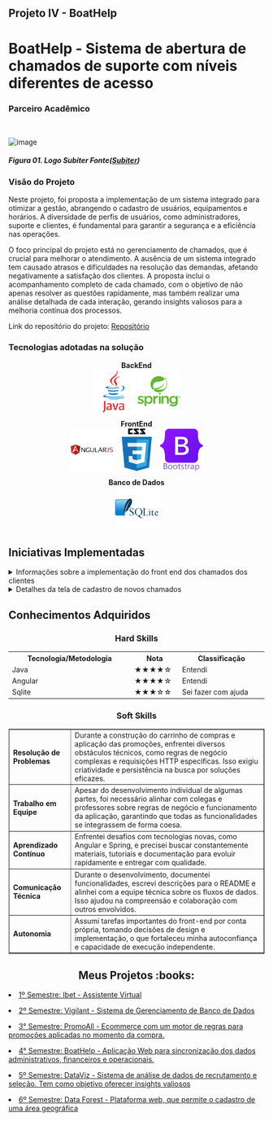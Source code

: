 ## Projeto IV - BoatHelp

# BoatHelp - Sistema de abertura de chamados de suporte com níveis diferentes de acesso

### Parceiro Acadêmico
	
<br/>

![image](https://static.wixstatic.com/media/28f919_850cdd0bc47d4fbd8aa3eeb79db23bf3~mv2.png/v1/fill/w_144,h_50,al_c,q_85,usm_0.66_1.00_0.01,enc_auto/Subiter_NovoLogoCol.png)

##### *Figura 01. Logo Subiter Fonte([Subiter](https://www.subiter.com))*

### Visão do Projeto

Neste projeto, foi proposta a implementação de um sistema integrado para otimizar a gestão, abrangendo o cadastro de usuários, equipamentos e horários. A diversidade de perfis de usuários, como administradores, suporte e clientes, é fundamental para garantir a segurança e a eficiência nas operações.

O foco principal do projeto está no gerenciamento de chamados, que é crucial para melhorar o atendimento. A ausência de um sistema integrado tem causado atrasos e dificuldades na resolução das demandas, afetando negativamente a satisfação dos clientes. A proposta inclui o acompanhamento completo de cada chamado, com o objetivo de não apenas resolver as questões rapidamente, mas também realizar uma análise detalhada de cada interação, gerando insights valiosos para a melhoria contínua dos processos.


Link do repositório do projeto: [Repositório](https://github.com/Doc-Docker/APISubiter)

### Tecnologias adotadas na solução

<div style="text-align: center;">
  <div style="margin-top: 10px; font-weight: bold;">BackEnd</div>
  <div style="display: inline_block">
    <img src="https://github.com/devicons/devicon/blob/master/icons/java/java-original-wordmark.svg" width="85" height="85" />
    <img src="https://github.com/devicons/devicon/blob/master/icons/spring/spring-original-wordmark.svg" width="85" height="85" />
  </div>
</div>
<div style="text-align: center;">
  <div style="margin-top: 10px; font-weight: bold;">FrontEnd</div>
  <div style="display: inline_block">
    <img src="https://github.com/devicons/devicon/blob/master/icons/angularjs/angularjs-original-wordmark.svg" width="85" height="85" />
    <img src="https://github.com/devicons/devicon/blob/master/icons/css3/css3-original-wordmark.svg" width="85" height="85" />  
    <img src="https://github.com/devicons/devicon/blob/master/icons/bootstrap/bootstrap-original-wordmark.svg" width="85" height="85" />
  </div>
</div>
<div style="text-align: center;">
  <div style="margin-top: 10px; font-weight: bold;">Banco de Dados</div>
  <div style="display: inline_block">
    <img src="https://github.com/devicons/devicon/blob/master/icons/sqlite/sqlite-original-wordmark.svg" width="85" height="85" />
  </div>
</div>

## Iniciativas Implementadas
    
<details ><summary>Informações sobre a implementação do front end dos chamados dos clientes</summary>
     
   ```html
   
	    <script>

		import Chamado_Cliente from "../services/chamado_cliente";
		import Vue from 'vue'
		import { BootstrapVue } from 'bootstrap-vue'
		import 'bootstrap/dist/css/bootstrap.css'
		import 'bootstrap-vue/dist/bootstrap-vue.css'
		
		Vue.use(BootstrapVue)
		
		export default {
		  name: "ChamadoClienteView",
		  data() {
		    return {
		      chamado_clientes: [],
		      chamado_cliente: {
		        criticidadeChamado: "",
		        dataChamado: "",
		        assuntoChamado:"",
		        descricaoChamado: "",
		        situacaoChamado: "F",
		        solucaoChamado: "",
		      },
		      solucao: ""
		    };
		  },
		  mounted() {
		    this.listar();
		  },
		  methods: {
		    listar() {
		      let token = JSON.parse(localStorage.getItem("authUser")).access_token;
		      Chamado_Cliente.listar(token).then((resposta) => {
		        const resp = resposta.data;
		        const result = resp.filter(resp => resp.usuarioChamado.name === "Victor");
		        this.chamado_clientes = result;
		      });
		    },
		    deletar(id) {
		      Chamado_Cliente.deletar(id).then(() => {
		        this.listar();
		        alert("Deletado com Sucesso");
		      });
		    },
		    finalizar(chamado_cliente) {
		      let token = JSON.parse(localStorage.getItem("authUser")).access_token;
		      this.chamado_cliente.criticidadeChamado = chamado_cliente.criticidadeChamado;
		      this.chamado_cliente.dataChamado = chamado_cliente.dataChamado;
		      this.chamado_cliente.assuntoChamado = chamado_cliente.assuntoChamado;
		      this.chamado_cliente.descricaoChamado = chamado_cliente.descricaoChamado;
		      this.chamado_cliente.solucaoChamado = chamado_cliente.solucaoChamado;
		      Chamado_Cliente.atualizar(this.chamado_cliente, chamado_cliente.id, token).then(()=>{
		          alert('Atualizado com sucesso!');
		          this.limparFormularios();
		          this.listar();
		        })
		    },
		    popularModal(solucao) {
		      this.solucao = solucao;
		    },
		    salvar() {
		      console.log(this.chamado_cliente)
		      Chamado_Cliente.atualizar(this.chamado_cliente).then(() => {
		        alert('Atualizado com sucesso!');
		        this.limparFormularios();
		        this.listar();
		      })
		    },
		    limparFormularios() {
		      this.chamado_cliente.usuarioChamado = "";
		      this.chamado_cliente.criticidadeChamado = "";
		      this.chamado_cliente.descricaoChamado = "";
		      this.chamado_cliente.situacaoChamado = "";
		    }
		  },
		};
		</script>

   ```
   
* listar(): Esse método é responsável por listar os chamados dos clientes. Ele começa recuperando o token de autenticação do usuário, que está armazenado no localStorage (provavelmente após um login). Esse token é passado para o método listar do serviço Chamado_Cliente. Quando a resposta é recebida, o método filtra os chamados para mostrar apenas aqueles onde o nome do usuário associado ao chamado é "Victor". O resultado é armazenado na propriedade chamado_clientes, que provavelmente é usada para exibir esses dados na interface do usuário.

* deletar(id): O método deletar recebe o id de um chamado que deve ser excluído. Ele chama o método deletar do serviço Chamado_Cliente passando o id do chamado a ser deletado. Após a exclusão ser realizada com sucesso, o método listar() é chamado novamente para atualizar a lista de chamados e um alerta é exibido para o usuário informando que a operação foi bem-sucedida.

* finalizar(chamado_cliente): O método finalizar é utilizado para atualizar um chamado já existente. Ele começa pegando o token de autenticação do usuário, similar ao que é feito no método listar(). Em seguida, os dados do chamado que precisam ser atualizados são atribuídos à propriedade chamado_cliente. O método atualizar do serviço Chamado_Cliente é chamado, passando o chamado_cliente atualizado e o id do chamado, além do token. Após a atualização ser concluída com sucesso, um alerta é exibido e a função listar() é chamada para refletir as mudanças na interface. Além disso, a função limparFormularios() é chamada, provavelmente para limpar os campos de entrada do formulário após a operação.

* popularModal(solucao): Este método recebe uma solução como argumento e a atribui à propriedade solucao. O nome do método sugere que ele popula um modal (provavelmente uma janela de diálogo na interface do usuário) com a solução de um chamado, permitindo que o usuário visualize ou edite essa informação.

* salvar(): O método salvar parece estar relacionado à atualização de um chamado com novas informações. Ele primeiro registra no console o objeto chamado_cliente atual, que provavelmente contém as mudanças feitas pelo usuário. Em seguida, o método atualizar do serviço Chamado_Cliente é chamado para atualizar o chamado no banco de dados. Após a atualização ser concluída com sucesso, um alerta é exibido e o método listar() é chamado para atualizar a lista de chamados na interface. Como no método finalizar, a função limparFormularios() é chamada para limpar os campos do formulário após a operação.

</details>   


 <details ><summary>Detalhes da tela de cadastro de novos chamados</summary>
       
   ```html
   
        <script>

		import Chamado from "../services/chamado";
		
		export default {
		  name: "CadastroUsuarioView",
		
		  data() {
		    return {
		      tiposChamado: [],
		      mostrar: false,
		      nome: "Victor",
		      data: "",
		      endereco: "",
		      chamado: {
		        usuarioChamado: {
		          id: 1
		        },
		        tipoChamado: {
		          id: 1
		        },
		        assuntoChamado: "",
		        descricaoChamado: "",
		        criticidadeChamado: "",
		        situacaoChamado: "A",
		        solucaoChamado: "Ainda não possui solução"
		      }
		    };
		  },
		
		  mounted() {
		    this.listarTiposChamado();
		  },
		
		  methods: {
		    salvar(){
		      let token = JSON.parse(localStorage.getItem("authUser")).access_token;
		
		      Chamado.salvar(this.chamado, token).then(() => {
		        alert('Salvo com sucesso');
		        this.limparFormularios();
		      });
		    },
		
		    mostrarAgendamento(){
		      if(this.chamado.tipoChamado.id === 1 || this.chamado.tipoChamado.id === 2){
		        this.mostrar = true
		      }else{
		        this.mostrar = false
		      }
		    },
		
		    listarTiposChamado(){
		      Chamado.listarTipoServico().then((resp) => {
		        this.tiposChamado = resp.data;
		      })
		    },
		
		    limparFormularios() {
		      this.chamado.descricaoChamado = "";
		      this.chamado.assuntoChamado = "";
		      this.data = "";
		      this.endereco = "";
		      this.chamado.criticidadeChamado = "";
		      this.chamado.tipoChamado = "";
		    }
		    
		  }
		};
		</script>
         
   ```
Esse código é um componente Vue.js chamado CadastroUsuarioView, responsável por gerenciar o cadastro de chamados de usuários. O componente tem um conjunto de variáveis no objeto data(), que são utilizadas para armazenar as informações inseridas no formulário de cadastro, como o nome do usuário, a data, o endereço e os dados do chamado, incluindo o tipo, assunto, descrição, criticidade, situação e solução.

Ao ser montado, o componente chama o método listarTiposChamado(), que faz uma requisição ao serviço Chamado para recuperar os tipos de chamados disponíveis. Esses tipos são então armazenados na variável tiposChamado, provavelmente usada para preencher um campo de seleção na interface. O componente também oferece uma lógica para controlar a exibição de um formulário de agendamento. Se o tipo de chamado selecionado for um dos tipos específicos (id 1 ou 2), o campo de agendamento será mostrado; caso contrário, ele é escondido.

Quando o usuário clica no botão de salvar, o método salvar() é chamado. Esse método recupera o token de autenticação do usuário do localStorage, e com ele, chama o serviço Chamado.salvar() para salvar os dados do chamado. Após o chamado ser salvo com sucesso, o componente exibe um alerta de confirmação e limpa os campos do formulário através do método limparFormularios().

Além disso, o componente mantém a função de limpar o formulário, que reseta todos os campos de entrada de dados para seus valores iniciais ou vazios, o que é útil após a criação de um chamado ou quando o usuário decide reiniciar o processo de cadastro.

No geral, esse código cria uma interface de cadastro de chamados interativa, que lida com a coleta de dados do usuário, interage com a API backend para salvar os chamados e exibe os resultados de forma condicional, com base nos tipos de chamados selecionados.

</details> 

## Conhecimentos Adquiridos


 <h3 align="center"> Hard Skills </h3>
  <table align="center">
    <tr>
      <th width="270px">Tecnologia/Metodologia</th>
      <th width="85px">Nota</th>
      <th width="200px">Classificação</th>
    </tr>
    <tr>
      <td>Java</td>
      <td>★★★★☆</td>
	<td>Entendi</td>
    </tr>
    <tr>
      <td>Angular</td>
      <td>★★★★☆</td>
	<td>Entendi</td>
    </tr>	
    <tr>
      <td>Sqlite</td>
      <td>★★★☆☆</td>
	<td>Sei fazer com ajuda</td>
    </tr>
  </table>
  
<h3 align="center">Soft Skills</h3>

<table align="center" border="1" cellpadding="10" cellspacing="0">
  <tr>
    <td><strong>Resolução de Problemas</strong></td>
    <td>Durante a construção do carrinho de compras e aplicação das promoções, enfrentei diversos obstáculos técnicos, como regras de negócio complexas e requisições HTTP específicas. Isso exigiu criatividade e persistência na busca por soluções eficazes.</td>
  </tr>
  <tr>
    <td><strong>Trabalho em Equipe</strong></td>
    <td>Apesar do desenvolvimento individual de algumas partes, foi necessário alinhar com colegas e professores sobre regras de negócio e funcionamento da aplicação, garantindo que todas as funcionalidades se integrassem de forma coesa.</td>
  </tr>
  <tr>
    <td><strong>Aprendizado Contínuo</strong></td>
    <td>Enfrentei desafios com tecnologias novas, como Angular e Spring, e precisei buscar constantemente materiais, tutoriais e documentação para evoluir rapidamente e entregar com qualidade.</td>
  </tr>
  <tr>
    <td><strong>Comunicação Técnica</strong></td>
    <td>Durante o desenvolvimento, documentei funcionalidades, escrevi descrições para o README e alinhei com a equipe técnica sobre os fluxos de dados. Isso ajudou na compreensão e colaboração com outros envolvidos.</td>
  </tr>
  <tr>
    <td><strong>Autonomia</strong></td>
    <td>Assumi tarefas importantes do front-end por conta própria, tomando decisões de design e implementação, o que fortaleceu minha autoconfiança e capacidade de execução independente.</td>
  </tr>
</table>

 <h2 align="center"> Meus Projetos :books:</h2>
 
   <p align="justify" style="font-family:roboto;"><li><a href="https://github.com/Antonio-Zago/portfolio-apis-fatec/blob/main/API_1.md">1º Semestre: Ibet - Assistente Virtual</a></li></p>
   <p align="justify" style="font-family:roboto;"><li><a href="https://github.com/Antonio-Zago/portfolio-apis-fatec/blob/main/API_2.md">2º Semestre: Vigilant - Sistema de Gerenciamento de Banco de Dados</a></li></p>
   <p align="justify" style="font-family:roboto;"><li><a href="https://github.com/Antonio-Zago/portfolio-apis-fatec/blob/main/API_3.md">3° Semestre: PromoAll - Ecommerce com um motor de regras para promoções aplicadas no momento da compra.</a></li></p>
   <p align="justify" style="font-family:roboto;"><li><a href="https://github.com/Antonio-Zago/portfolio-apis-fatec/blob/main/API_4.md">4° Semestre: BoatHelp - Aplicação Web para sincronização dos dados administrativos, financeiros e operacionais.</a></li></p>
   <p align="justify" style="font-family:roboto;"><li><a href="https://github.com/Antonio-Zago/portfolio-apis-fatec/blob/main/API_5.md">5º Semestre: DataViz - Sistema de análise de dados de recrutamento e seleção. Tem como objetivo oferecer insights valiosos</a></li></p>
   <p align="justify" style="font-family:roboto;"><li><a href="https://github.com/Antonio-Zago/portfolio-apis-fatec/blob/main/API_6.md">6º Semestre: Data Forest - Plataforma web, que permite o cadastro de uma área geográfica</a></li></p>

